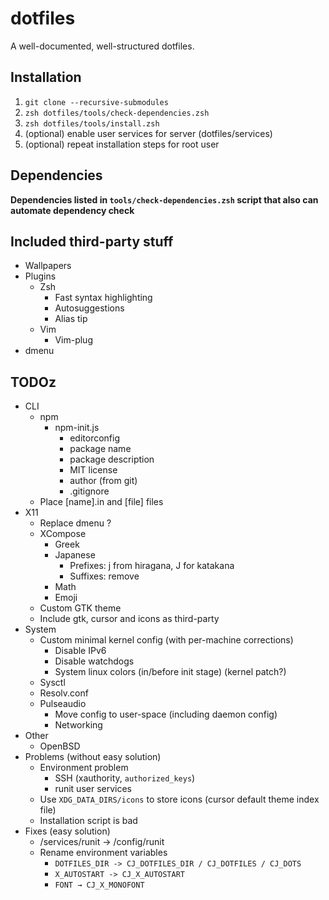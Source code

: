 # dotfiles

A well-documented, well-structured dotfiles.

## Installation

1. `git clone --recursive-submodules`
1. `zsh dotfiles/tools/check-dependencies.zsh`
1. `zsh dotfiles/tools/install.zsh`
1. (optional) enable user services for server (dotfiles/services)
1. (optional) repeat installation steps for root user

## Dependencies

**Dependencies listed in `tools/check-dependencies.zsh` script that also can automate dependency check**

## Included third-party stuff

- Wallpapers
- Plugins
  - Zsh
    - Fast syntax highlighting
    - Autosuggestions
    - Alias tip
  - Vim
    - Vim-plug
- dmenu

## TODOz

- CLI
  - npm
    - npm-init.js
      - editorconfig
      - package name
      - package description
      - MIT license
      - author (from git)
      - .gitignore
  - Place [name].in and [file] files
- X11
  - Replace dmenu ?
  - XCompose
    - Greek
    - Japanese
      - Prefixes: j from hiragana, J for katakana
      - Suffixes: remove
    - Math
    - Emoji
  - Custom GTK theme
  - Include gtk, cursor and icons as third-party
- System
  - Custom minimal kernel config (with per-machine corrections)
    - Disable IPv6
    - Disable watchdogs
    - System linux colors (in/before init stage) (kernel patch?)
  - Sysctl
  - Resolv.conf
  - Pulseaudio
    - Move config to user-space (including daemon config)
    - Networking
- Other
  - OpenBSD
- Problems (without easy solution)
  - Environment problem
    - SSH (xauthority, `authorized_keys`)
    - runit user services
  - Use `XDG_DATA_DIRS/icons` to store icons (cursor default theme index file)
  - Installation script is bad
- Fixes (easy solution)
  - /services/runit → /config/runit
  - Rename environment variables
    - `DOTFILES_DIR -> CJ_DOTFILES_DIR / CJ_DOTFILES / CJ_DOTS`
    - `X_AUTOSTART -> CJ_X_AUTOSTART`
    - `FONT → CJ_X_MONOFONT`
